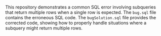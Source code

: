 This repository demonstrates a common SQL error involving subqueries that return multiple rows when a single row is expected. The `bug.sql` file contains the erroneous SQL code. The `bugSolution.sql` file provides the corrected code, showing how to properly handle situations where a subquery might return multiple rows.